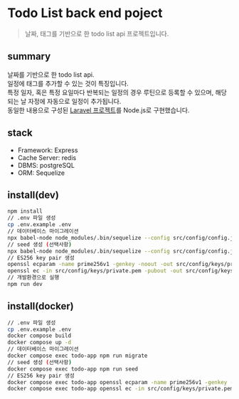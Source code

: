 # Todo List back end poject

> 날짜, 태그를 기반으로 한 todo list api 프로젝트입니다.

## summary

날짜를 기반으로 한 todo list api.<br>
일정에 태그를 추가할 수 있는 것이 특징입니다.<br>
특정 일자, 혹은 특정 요일마다 반복되는 일정의 경우 루틴으로 등록할 수 있으며, 해당되는 날 자정에 자동으로 일정이 추가됩니다.<br>
동일한 내용으로 구성된 [Laravel 프로젝트](https://github.com/Y-Jean/todo)를 Node.js로 구현했습니다.<br>

## stack

- Framework: Express
- Cache Server: redis
- DBMS: postgreSQL
- ORM: Sequelize

## install(dev)

```bash
npm install
// .env 파일 생성
cp .env.example .env
// 데이터베이스 마이그레이션
npx babel-node node_modules/.bin/sequelize --config src/config/config.js --migrations-path src/migrations
// seed 생성 (선택사항)
npx babel-node node_modules/.bin/sequelize --config src/config/config.json --seeders-path src/seeders
// ES256 key pair 생성
openssl ecparam -name prime256v1 -genkey -noout -out src/config/keys/private.pem
openssl ec -in src/config/keys/private.pem -pubout -out src/config/keys/public.pem
// 개발환경으로 실행
npm run dev
```

## install(docker)
```bash
// .env 파일 생성
cp .env.example .env
docker compose build
docker compose up -d
// 데이터베이스 마이그레이션
docker compose exec todo-app npm run migrate
// seed 생성 (선택사항)
docker compose exec todo-app npm run seed
// ES256 key pair 생성
docker compose exec todo-app openssl ecparam -name prime256v1 -genkey -noout -out src/config/keys/private.pem
docker compose exec todo-app openssl ec -in src/config/keys/private.pem -pubout -out src/config/keys/public.pem
```